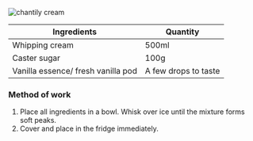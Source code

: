 ![chantily cream](resource:assets/images/basicPastryProducts/chantily_cream.png)


|Ingredients|Quantity|
|-----------|--------|
|Whipping cream|500ml|
|Caster sugar|100g|
|Vanilla essence/ fresh vanilla pod|A few drops to taste|



### **Method of work**
1. Place all ingredients in a bowl. Whisk over ice until the mixture forms soft peaks. 
2. Cover and place in the fridge immediately.